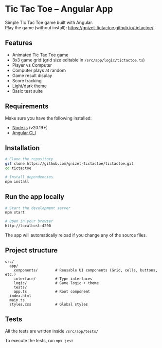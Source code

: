 # Tic Tac Toe – Angular App

Simple Tic Tac Toe game built with Angular.  
Play the game (without install): https://gnizet-tictactoe.github.io/tictactoe/

## Features

- Animated Tic Tac Toe game
- 3x3 game grid (grid size editable in `/src/app/logic/tictactoe.ts`)
- Player vs Computer
- Computer plays at random
- Game result display
- Score tracking
- Light/dark theme
- Basic test suite

## Requirements

Make sure you have the following installed:

- [Node.js](https://nodejs.org/) (v20.19+)
- [Angular CLI](https://angular.io/cli)

## Installation

```bash
# Clone the repository
git clone https://github.com/gnizet-tictactoe/tictactoe.git
cd tictactoe

# Install dependencies
npm install
```

## Run the app locally
```bash
# Start the development server
npm start

# Open in your browser
http://localhost:4200
```

The app will automatically reload if you change any of the source files.

## Project structure
```
src/
  app/
    components/        # Reusable UI components (Grid, cells, buttons, etc.)
    interface/         # Type interfaces
    logic/             # Game logic + theme
    tests/             
    app.ts             # Root component
  index.html
  main.ts
  styles.css           # Global styles
```

## Tests

All the tests are written inside `/src/app/tests/`

To execute the tests, run `npx jest`
